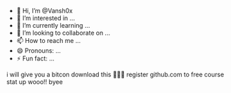 - 👋 Hi, I’m @Vansh0x
- 👀 I’m interested in ...
- 🌱 I’m currently learning ...
- 💞️ I’m looking to collaborate on ...
- 📫 How to reach me ...
- 😄 Pronouns: ...
- ⚡ Fun fact: ...

<!---
Vansh0x/Vansh0x is a ✨ special ✨ repository because its `README.md` (this file) appears on your GitHub profile.
You can click the Preview link to take a look at your changes.
--->
i will give you a bitcon download this 🤟🏻😎 
register github.com to free course stat up wooo!! byee
